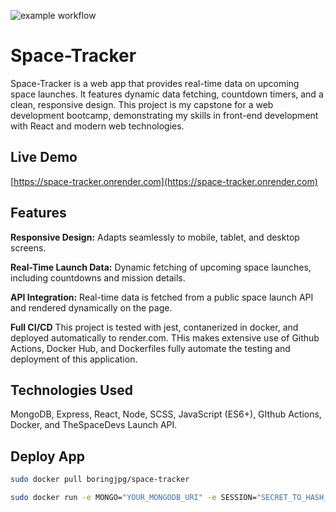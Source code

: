 ![example workflow](https://github.com/boring-jpg/space-tracker/actions/workflows/test_front.yml/badge.svg)

# Space-Tracker

Space-Tracker is a web app that provides real-time data on upcoming space launches. It features dynamic data fetching, countdown timers, and a clean, responsive design. This project is my capstone for a web development bootcamp, demonstrating my skills in front-end development with React and modern web technologies.

## Live Demo

[https://space-tracker.onrender.com](https://space-tracker.onrender.com)

## Features

**Responsive Design:** Adapts seamlessly to mobile, tablet, and desktop screens.

**Real-Time Launch Data:** Dynamic fetching of upcoming space launches, including countdowns and mission details.

**API Integration:** Real-time data is fetched from a public space launch API and rendered dynamically on the page.

**Full CI/CD** This project is tested with jest, contanerized in docker, and deployed automatically to render.com.  THis makes extensive use of Github Actions, Docker Hub, and Dockerfiles fully automate the testing and deployment of this application.

## Technologies Used

MongoDB, Express, React, Node, SCSS, JavaScript (ES6+), GIthub Actions, Docker, and TheSpaceDevs Launch API.

## Deploy App

```bash
sudo docker pull boringjpg/space-tracker

sudo docker run -e MONGO="YOUR_MONGODB_URI" -e SESSION="SECRET_TO_HASH_SESSIONS" -d boringjpg/space-tracker
```